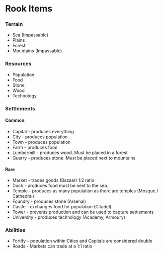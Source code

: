 # Rook Items

### Terrain

- Sea (Impassable)
- Plains
- Forest
- Mountains (Impassable)

### Resources

- Population
- Food
- Stone
- Wood
- Technology

### Settlements

#### Common

- Capital - produces everything
- City - produces population
- Town - produces population
- Farm - produces food
- Lumbermill - produces wood. Must be placed in a forest
- Quarry - produces stone. Must be placed next to mountains

#### Rare

- Market - trades goods (Bazaar) 1:2 ratio
- Dock - produces food must be next to the sea.
- Temple - produces as many population as there are temples (Mosque / Cathedral)
- Foundry - produces stone (Arsenal)
- Castle - exchanges food for population (Citadel)
- Tower - prevents production and can be used to capture settlements
- University - produces technology (Academy, Armoury)

### Abilities

- Fortify - population within Cities and Capitals are considered double
- Roads - Markets can trade at a 1:1 ratio